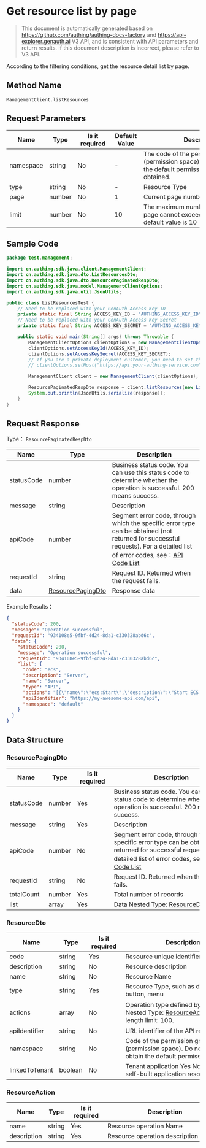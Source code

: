 # Get resource list by page

<!--
Warning ⚠️:
Do not modify this document directly,
https://github\.com/Authing/authing-docs-factory
Use this project to generate
-->

<LastUpdated />

> This document is automatically generated based on https://github.com/authing/authing-docs-factory and https://api-explorer.genauth.ai V3 API, and is consistent with API parameters and return results. If this document description is incorrect, please refer to V3 API.

According to the filtering conditions, get the resource detail list by page.

## Method Name

`ManagementClient.listResources`

## Request Parameters

| Name      | Type   | <div style="width:80px">Is it required</div> | <div style="width:60px">Default Value</div> | <div style="width:300px">Description</div>                                                                          | <div style="width:200px">Example Value</div> |
| --------- | ------ | -------------------------------------------- | ------------------------------------------- | ------------------------------------------------------------------------------------------------------------------- | -------------------------------------------- |
| namespace | string | No                                           | -                                           | The code of the permission group (permission space). If it is not passed, the default permission group is obtained. | `default`                                    |
| type      | string | No                                           | -                                           | Resource Type                                                                                                       | `DATA`                                       |
| page      | number | No                                           | 1                                           | Current page number, starting from 1                                                                                | `1`                                          |
| limit     | number | No                                           | 10                                          | The maximum number of pages per page cannot exceed 50, and the default value is 10                                  | `10`                                         |

## Sample Code

```java
package test.management;

import cn.authing.sdk.java.client.ManagementClient;
import cn.authing.sdk.java.dto.ListResourcesDto;
import cn.authing.sdk.java.dto.ResourcePaginatedRespDto;
import cn.authing.sdk.java.model.ManagementClientOptions;
import cn.authing.sdk.java.util.JsonUtils;

public class ListResourcesTest {
    // Need to be replaced with your GenAuth Access Key ID
    private static final String ACCESS_KEY_ID = "AUTHING_ACCESS_KEY_ID";
    // Need to be replaced with your GenAuth Access Key Secret
    private static final String ACCESS_KEY_SECRET = "AUTHING_ACCESS_KEY_SECRET";

    public static void main(String[] args) throws Throwable {
        ManagementClientOptions clientOptions = new ManagementClientOptions();
        clientOptions.setAccessKeyId(ACCESS_KEY_ID);
        clientOptions.setAccessKeySecret(ACCESS_KEY_SECRET);
        // If you are a private deployment customer, you need to set the GenAuth service domain name
        // clientOptions.setHost("https://api.your-authing-service.com");

        ManagementClient client = new ManagementClient(clientOptions);

        ResourcePaginatedRespDto response = client.listResources(new ListResourcesDto());
        System.out.println(JsonUtils.serialize(response));
    }
}

```

## Request Response

Type： `ResourcePaginatedRespDto`

| Name       | Type                                               | Description                                                                                                                                                                                                                                                                                                                                       |
| ---------- | -------------------------------------------------- | ------------------------------------------------------------------------------------------------------------------------------------------------------------------------------------------------------------------------------------------------------------------------------------------------------------------------------------------------- |
| statusCode | number                                             | Business status code. You can use this status code to determine whether the operation is successful. 200 means success.                                                                                                                                                                                                                           |
| message    | string                                             | Description                                                                                                                                                                                                                                                                                                                                       |
| apiCode    | number                                             | Segment error code, through which the specific error type can be obtained (not returned for successful requests). For a detailed list of error codes, see：[API Code List](https://api-explorer.genauth.ai/?tag=group/%E5%BC%80%E5%8F%91%E5%87%86%E5%A4%87#tag/%E5%BC%80%E5%8F%91%E5%87%86%E5%A4%87/%E9%94%99%E8%AF%AF%E5%A4%84%E7%90%86/apiCode) |
| requestId  | string                                             | Request ID. Returned when the request fails.                                                                                                                                                                                                                                                                                                      |
| data       | <a href="#ResourcePagingDto">ResourcePagingDto</a> | Response data                                                                                                                                                                                                                                                                                                                                     |

Example Results：

```json
{
  "statusCode": 200,
  "message": "Operation successful",
  "requestId": "934108e5-9fbf-4d24-8da1-c330328abd6c",
  "data": {
    "statusCode": 200,
    "message": "Operation successful",
    "requestId": "934108e5-9fbf-4d24-8da1-c330328abd6c",
    "list": {
      "code": "ecs",
      "description": "Server",
      "name": "Server",
      "type": "API",
      "actions": "[{\"name\":\"ecs:Start\",\"description\":\"Start ECS Server\"},{\"name\":\"ecs:Stop\",\"description\":\"Stop ECS Server\"}]",
      "apiIdentifier": "https://my-awesome-api.com/api",
      "namespace": "default"
    }
  }
}
```

## Data Structure

### <a id="ResourcePagingDto"></a> ResourcePagingDto

| Name       | Type   | <div style="width:80px">Is it required</div> | <div style="width:300px">Description</div>                                                                                                                                                                                                                                                                                                        | <div style="width:200px">Example Value</div> |
| ---------- | ------ | -------------------------------------------- | ------------------------------------------------------------------------------------------------------------------------------------------------------------------------------------------------------------------------------------------------------------------------------------------------------------------------------------------------- | -------------------------------------------- |
| statusCode | number | Yes                                          | Business status code. You can use this status code to determine whether the operation is successful. 200 means success.                                                                                                                                                                                                                           | `200`                                        |
| message    | string | Yes                                          | Description                                                                                                                                                                                                                                                                                                                                       | `Operation successful`                       |
| apiCode    | number | No                                           | Segment error code, through which the specific error type can be obtained (not returned for successful requests). For a detailed list of error codes, see：[API Code List](https://api-explorer.genauth.ai/?tag=group/%E5%BC%80%E5%8F%91%E5%87%86%E5%A4%87#tag/%E5%BC%80%E5%8F%91%E5%87%86%E5%A4%87/%E9%94%99%E8%AF%AF%E5%A4%84%E7%90%86/apiCode) |                                              |
| requestId  | string | No                                           | Request ID. Returned when the request fails.                                                                                                                                                                                                                                                                                                      | `934108e5-9fbf-4d24-8da1-c330328abd6c`       |
| totalCount | number | Yes                                          | Total number of records                                                                                                                                                                                                                                                                                                                           |                                              |
| list       | array  | Yes                                          | Data Nested Type: <a href="#ResourceDto">ResourceDto</a>.                                                                                                                                                                                                                                                                                         |                                              |

### <a id="ResourceDto"></a> ResourceDto

| Name           | Type    | <div style="width:80px">Is it required</div> | <div style="width:300px">Description</div>                                                                                 | <div style="width:200px">Example Value</div>                                                                  |
| -------------- | ------- | -------------------------------------------- | -------------------------------------------------------------------------------------------------------------------------- | ------------------------------------------------------------------------------------------------------------- |
| code           | string  | Yes                                          | Resource unique identifier                                                                                                 | `ecs`                                                                                                         |
| description    | string  | No                                           | Resource description                                                                                                       | `Server`                                                                                                      |
| name           | string  | No                                           | Resource Name                                                                                                              | `Server`                                                                                                      |
| type           | string  | Yes                                          | Resource Type, such as data, API, button, menu                                                                             | DATA                                                                                                          |
| actions        | array   | No                                           | Operation type defined by the resource Nested Type: <a href="#ResourceAction">ResourceAction</a>. Array length limit: 100. | `[{"name":"ecs:Start","description":"Start ECS Server"},{"name":"ecs:Stop","description":"Stop ECS Server"}]` |
| apiIdentifier  | string  | No                                           | URL identifier of the API resource                                                                                         | `https://my-awesome-api.com/api`                                                                              |
| namespace      | string  | No                                           | Code of the permission group (permission space). Do not pass to obtain the default permission group.                       | `default`                                                                                                     |
| linkedToTenant | boolean | No                                           | Tenant application Yes No Associated self-built application resources                                                      |                                                                                                               |

### <a id="ResourceAction"></a> ResourceAction

| Name        | Type   | <div style="width:80px">Is it required</div> | <div style="width:300px">Description</div> | <div style="width:200px">Example Value</div> |
| ----------- | ------ | -------------------------------------------- | ------------------------------------------ | -------------------------------------------- |
| name        | string | Yes                                          | Resource operation Name                    | `ecs:Start`                                  |
| description | string | Yes                                          | Resource operation description             | `ecs:Start`                                  |
